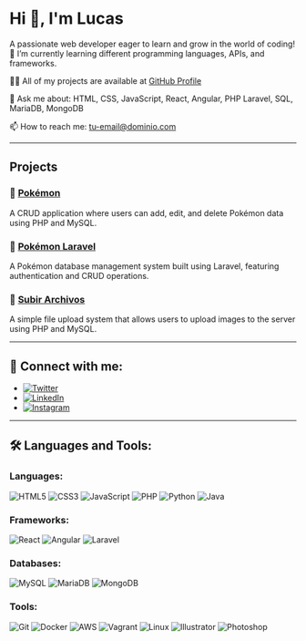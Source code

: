 # Hi 👋, I'm Lucas

A passionate web developer eager to learn and grow in the world of coding!  
🌱 I’m currently learning different programming languages, APIs, and frameworks.

👨‍💻 All of my projects are available at [GitHub Profile](https://github.com/lgardia1)

💬 Ask me about: HTML, CSS, JavaScript, React, Angular, PHP Laravel, SQL, MariaDB, MongoDB

📫 How to reach me: [tu-email@dominio.com](mailto:lgardia026@ieszaidinvergeles.org)

---

## Projects

### 📁 [Pokémon](https://github.com/lgardia1/Pokemon)
A CRUD application where users can add, edit, and delete Pokémon data using PHP and MySQL.

### 📁 [Pokémon Laravel](https://github.com/lgardia1/PokemonLaravel/)
A Pokémon database management system built using Laravel, featuring authentication and CRUD operations.

### 📁 [Subir Archivos](https://github.com/lgardia1/Subida-de-archivos-en-Laravel)
A simple file upload system that allows users to upload images to the server using PHP and MySQL.

---

## 🤝 Connect with me:

- [![Twitter](https://img.shields.io/badge/Twitter-%231DA1F2.svg?style=for-the-badge&logo=twitter&logoColor=white)](https://x.com/tuusuario)
- [![LinkedIn](https://img.shields.io/badge/LinkedIn-%230A66C2.svg?style=for-the-badge&logo=linkedin&logoColor=white)](https://www.linkedin.com/in/tuusuario/)
- [![Instagram](https://img.shields.io/badge/Instagram-%23E4405F.svg?style=for-the-badge&logo=instagram&logoColor=white)](https://www.instagram.com/tuusuario/)

---

## 🛠️ Languages and Tools:

### Languages:
![HTML5](https://img.shields.io/badge/HTML5-%23E34F26.svg?style=for-the-badge&logo=html5&logoColor=white)
![CSS3](https://img.shields.io/badge/CSS3-%231572B6.svg?style=for-the-badge&logo=css3&logoColor=white)
![JavaScript](https://img.shields.io/badge/JavaScript-%23F7DF1E.svg?style=for-the-badge&logo=javascript&logoColor=black)
![PHP](https://img.shields.io/badge/PHP-%23777BB4.svg?style=for-the-badge&logo=php&logoColor=white)
![Python](https://img.shields.io/badge/Python-%233776AB.svg?style=for-the-badge&logo=python&logoColor=white)
![Java](https://img.shields.io/badge/Java-%23ED8B00.svg?style=for-the-badge&logo=openjdk&logoColor=white)

### Frameworks:
![React](https://img.shields.io/badge/React-%2361DAFB.svg?style=for-the-badge&logo=react&logoColor=black)
![Angular](https://img.shields.io/badge/Angular-%23DD0031.svg?style=for-the-badge&logo=angular&logoColor=white)
![Laravel](https://img.shields.io/badge/Laravel-%23FF2D20.svg?style=for-the-badge&logo=laravel&logoColor=white)

### Databases:
![MySQL](https://img.shields.io/badge/MySQL-%234479A1.svg?style=for-the-badge&logo=mysql&logoColor=white)
![MariaDB](https://img.shields.io/badge/MariaDB-%230074BD.svg?style=for-the-badge&logo=mariadb&logoColor=white)
![MongoDB](https://img.shields.io/badge/MongoDB-%2347A248.svg?style=for-the-badge&logo=mongodb&logoColor=white)

### Tools:
![Git](https://img.shields.io/badge/Git-%23F05033.svg?style=for-the-badge&logo=git&logoColor=white)
![Docker](https://img.shields.io/badge/Docker-%230db7ed.svg?style=for-the-badge&logo=docker&logoColor=white)
![AWS](https://img.shields.io/badge/AWS-%23232F3E.svg?style=for-the-badge&logo=amazonaws&logoColor=white)
![Vagrant](https://img.shields.io/badge/Vagrant-%2300ADD8.svg?style=for-the-badge&logo=vagrant&logoColor=white)
![Linux](https://img.shields.io/badge/Linux-%23FCC624.svg?style=for-the-badge&logo=linux&logoColor=black)
![Illustrator](https://img.shields.io/badge/Adobe%20Illustrator-%23FF9A00.svg?style=for-the-badge&logo=adobeillustrator&logoColor=white)
![Photoshop](https://img.shields.io/badge/Adobe%20Photoshop-%2321C2E3.svg?style=for-the-badge&logo=adobephotoshop&logoColor=white)

